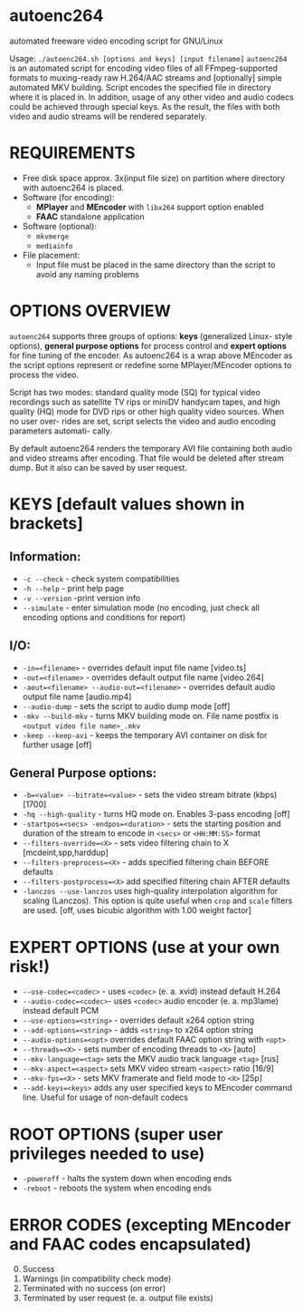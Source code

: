 # autoenc264
automated freeware video encoding script for GNU/Linux

Usage: `./autoenc264.sh [options and keys] [input filename]`
`autoenc264` is an automated script for encoding video files of all FFmpeg-supported formats to muxing-ready raw H.264/AAC streams and [optionally] simple automated MKV building. Script encodes the specified file in directory where it
is placed in. In addition, usage of any other video and audio codecs could be achieved through special keys. As the result, the files with both video and audio streams will be rendered separately.

REQUIREMENTS
===
- Free disk space  approx. 3x(input file size) on partition where directory with autoenc264 is placed.
- Software (for encoding):
	- **MPlayer** and **MEncoder** with `libx264` support option enabled
	- **FAAC** standalone application
- Software (optional):
	- `mkvmerge`
	- `mediainfo`
- File placement:
	- Input file must be placed in the same directory than the script to avoid any naming problems

OPTIONS OVERVIEW
===
`autoenc264` supports three groups of options: **keys** (generalized Linux-
style options), **general purpose options** for process control and **expert options**
for fine tuning of the encoder. As autoenc264 is a wrap above MEncoder as the
script options represent or redefine some MPlayer/MEncoder options to process
the video. 

Script has two modes: standard quality mode (SQ) for typical video
recordings such as satellite TV rips or miniDV handycam tapes, and high quality
(HQ) mode for DVD rips or other high quality video sources. When no user over-
rides are set, script selects the video and audio encoding parameters automati-
cally.

 By default autoenc264 renders the temporary AVI file containing both
audio and video streams after encoding. That file would be deleted after stream
dump. But it also can be saved by user request.

KEYS [default values shown in brackets]
===
## Information:
- `-c --check` - check system compatibilities
- `-h --help` - print help page
- `-v --version` -print version info
- `--simulate` - enter simulation mode (no encoding, just check
    all encoding options and conditions for report)
		
## I/O:
- `-in=<filename>` - overrides default input file name [video.ts]
- `-out=<filename>` - overrides default output file name [video.264]
- `-aout=<filename> --audio-out=<filename>` - overrides default audio output file name [audio.mp4]
- `--audio-dump` - sets the script to audio dump mode [off]
- `-mkv --build-mkv` - turns MKV building mode on. File name postfix is `<output video file name>_.mkv`
- `-keep --keep-avi` - keeps the temporary AVI container on disk for further usage [off]

## General Purpose options:
- `-b=<value> --bitrate=<value>` - sets the video stream bitrate (kbps) [1700]
- `-hq --high-quality` - turns HQ mode on. Enables 3-pass encoding [off]
- `-startpos=<secs> -endpos=<duration>` - sets the starting position and duration of the stream to encode in `<secs>` or `<HH:MM:SS>` format
- `--filters-override=<X>` - sets video filtering chain to X [mcdeint,spp,harddup]
- `--filters-preprocess=<X>` - adds specified filtering chain BEFORE defaults
- `--filters-postprocess=<X>` add specified filtering chain AFTER defaults
- `-lanczos --use-lanczos` uses high-quality interpolation algorithm for scaling (Lanczos). This option is quite useful when `crop` and `scale` filters are used. [off, uses bicubic algorithm with 1.00 weight factor]

EXPERT OPTIONS (use at your own risk!)
===
- `--use-codec=<codec>` - uses `<codec>` (e. a. xvid) instead default H.264
- `--audio-codec=<codec>`- uses `<codec>` audio encoder (e. a. mp3lame) instead default PCM
- `--use-options=<string>` - overrides default x264 option string
- `--add-options=<string>` - adds `<string>` to x264 option string
- `--audio-options=<opt>` overrides default FAAC option string with `<opt>`
- `--threads=<X>` - sets number of encoding threads to `<X>` [auto]
- `--mkv-language=<tag>` sets the MKV audio track language `<tag>` [rus]
- `--mkv-aspect=<aspect>` sets MKV video stream `<aspect>` ratio [16/9]
- `--mkv-fps=<X>` - sets MKV framerate and field mode to `<X>` [25p]
- `--add-keys=<keys>` adds any user specified keys to MEncoder command line. Useful for usage of non-default codecs

ROOT OPTIONS (super user privileges needed to use)
===
- `-poweroff` - halts the system down when encoding ends
- `-reboot` - reboots the system when encoding ends

ERROR CODES (excepting MEncoder and FAAC codes encapsulated)
===
0. Success
1. Warnings (in compatibility check mode)
2. Terminated with no success (on error)
3. Terminated by user request (e. a. output file exists)

